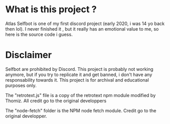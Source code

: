 # What is this project ?

Atlas Selfbot is one of my first discord project (early 2020, i was 14 yo back then lol). I never finished it , but it really has an emotional value to me, so here is the source code i guess.

# Disclaimer
Selfbot are prohibited by Discord. This project is probably not working anymore, but if you try to replicate it and get banned, i don't have any responsability towards it.
This project is for archival and educational purposes only. 

The "retrotext.js" file is a copy of the retrotext npm module modified by Thomiz. All credit go to the original developpers

The "node-fetch" folder is the NPM node fetch module. Credit go to the original developper.
